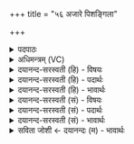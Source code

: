 +++
title = "५६ अजारे पिशङ्गिला"

+++
<details><summary>पदपाठः</summary>

अ॒जा। अ॒रे॒। पि॒श॒ङ्गि॒ला। श्वा॒वित्। श्व॒विदिति॑ श्व॒ऽवित्। कु॒रु॒पिश॒ङ्गि॒लेति॑ कुरुऽपिशङ्गि॒ला। श॒शः। आ॒स्कन्द॒मित्या॒ऽस्कन्द॑म्। अ॒र्ष॒ति॒। अहिः॑। पन्था॑म्। वि। स॒र्प॒ति॒। ५६।
</details>

<details><summary>अधिमन्त्रम् (VC)</summary>

- समाधाता देवता
- प्रजापतिर्ऋषिः
- स्वराडुष्णिक्
- ऋषभः
</details>

<details><summary>दयानन्द-सरस्वती (हि) - विषयः</summary>

पूर्व मन्त्र में कहे प्रश्नों के उत्तर अगले मन्त्र में कहते हैं ॥
</details>

<details><summary>दयानन्द-सरस्वती (हि) - पदार्थः</summary>

पदार्थान्वयभाषाः -  (अरे) हे मनुष्यो ! (अजा) जन्मरहित प्रकृति (पिशङ्गिला) विश्व के रूप को प्रलय समय में निगलनेवाली (श्वावित्) सेही (कुरुपिशङ्गिला) किये हुए खेती आदि के अवयवों का नाश करती है, (शशः) खरहा के तुल्य वेगयुक्त कृषि आदि में खरखरानेवाला वायु (आस्कन्दम्) अच्छे प्रकार कूद के चलने अर्थात् एक पदार्थ से दूसरे पदार्थ को शीघ्र (अर्षति) प्राप्त होता और (अहिः) मेघ (पन्थाम्) मार्ग में (वि, सर्पति) विविध प्रकार से जाता है, इस को तुम जानो ॥५६ ॥
</details>

<details><summary>दयानन्द-सरस्वती (हि) - भावार्थः</summary>

भावार्थभाषाः -  हे मनुष्यो ! जो प्रकृति सब कार्यरूप जगत् का प्रलय करने हारी, कार्य्यकारणरूप अपने कार्य को अपने में लय करने हारी है, जो सेही खेती आदि का विनाश करती है, जो वायु खरहा के समान चलता हुआ सब को सुखाता है और जो मेघ साँप के समान पृथिवी पर जाता है, उन सब को जानो ॥५६ ॥
</details>

<details><summary>दयानन्द-सरस्वती (सं) - विषयः</summary>

पूर्वप्रश्नानामुत्तराण्याह ॥
</details>

<details><summary>दयानन्द-सरस्वती (सं) - पदार्थः</summary>

पदार्थान्वयभाषाः -  अरे मनुष्याः ! अजा पिशङ्गिला श्वावित्कुरुपिशङ्गिलाऽस्ति, शश आस्कन्दमर्षत्यहिः पन्थां विसर्पतीति विजानीत ॥५६ ॥
</details>

<details><summary>दयानन्द-सरस्वती (सं) - भावार्थः</summary>

भावार्थभाषाः -  हे मनुष्याः ! याऽजा प्रकृतिः सर्वकार्यप्रलयाधिकारिणी कार्यकारणाख्या स्वकार्य्यं स्वस्मिन् प्रलापयति। या सेधा कृष्यादिकं विनाशयति, यो वायुः शश इव गच्छन् सर्वं शोषयति, यो मेघः सर्प इव गच्छति, तान् विजानीत ॥५६ ॥
</details>

<details><summary>सविता जोशी ← दयानन्दः (म) - भावार्थः</summary>

भावार्थभाषाः -  हे माणसांनो ! प्रकृती ही सर्व कार्यरूपी जगाचा प्रलय करणारी (गिळून टाकणारी) असून कार्यकारणरूपी कार्याचा आपल्यातच लय करणारी आहे. शेतीचा नाश जंतू करतात. वायू हा सशाप्रमाणे शीघ्र चालतो, सर्वांना सुकवितो. मेघ सापाप्रमाणे जलमार्गाचा विस्तार करून पृथ्वीवर येतो त्या सर्वांना तुम्ही जाणा.
</details>